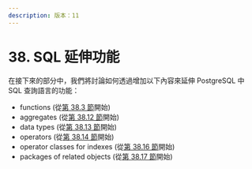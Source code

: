 ```yaml
---
description: 版本：11
---
```


# 38. SQL 延伸功能

在接下來的部分中，我們將討論如何透過增加以下內容來延伸 PostgreSQL 中 SQL 查詢語言的功能：

* functions \(從[第 38.3 節](user-defined-functions.md)開始\)
* aggregates \(從[第 38.12 節](user-defined-aggregates.md)開始\)
* data types \(從[第 38.13 節](user-defined-types.md)開始\)
* operators \(從[第 38.14 節](user-defined-operators.md)開始\)
* operator classes for indexes \(從[第 38.16 節](interfacing-extensions-to-indexes.md)開始\)
* packages of related objects \(從[第 38.17 節](packaging-related-objects-into-an-extension.md)開始\)

